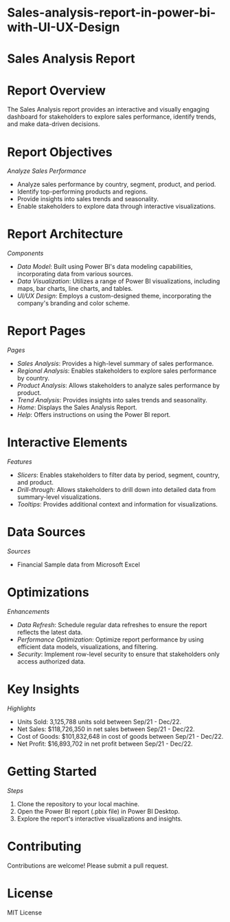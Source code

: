 # Sales-analysis-report-in-power-bi-with-UI-UX-Design

# Sales Analysis Report


# Report Overview
The Sales Analysis report provides an interactive and visually engaging dashboard for stakeholders to explore sales performance, identify trends, and make data-driven decisions.

# Report Objectives
*Analyze Sales Performance*
- Analyze sales performance by country, segment, product, and period.
- Identify top-performing products and regions.
- Provide insights into sales trends and seasonality.
- Enable stakeholders to explore data through interactive visualizations.

# Report Architecture
*Components*
- *Data Model*: Built using Power BI's data modeling capabilities, incorporating data from various sources.
- *Data Visualization*: Utilizes a range of Power BI visualizations, including maps, bar charts, line charts, and tables.
- *UI/UX Design*: Employs a custom-designed theme, incorporating the company's branding and color scheme.

# Report Pages
*Pages*
- *Sales Analysis*: Provides a high-level summary of sales performance.
- *Regional Analysis*: Enables stakeholders to explore sales performance by country.
- *Product Analysis*: Allows stakeholders to analyze sales performance by product.
- *Trend Analysis*: Provides insights into sales trends and seasonality.
- *Home*: Displays the Sales Analysis Report.
- *Help*: Offers instructions on using the Power BI report.

# Interactive Elements
*Features*
- *Slicers*: Enables stakeholders to filter data by period, segment, country, and product.
- *Drill-through*: Allows stakeholders to drill down into detailed data from summary-level visualizations.
- *Tooltips*: Provides additional context and information for visualizations.

# Data Sources
*Sources*
- Financial Sample data from Microsoft Excel

# Optimizations
*Enhancements*
- *Data Refresh*: Schedule regular data refreshes to ensure the report reflects the latest data.
- *Performance Optimization*: Optimize report performance by using efficient data models, visualizations, and filtering.
- *Security*: Implement row-level security to ensure that stakeholders only access authorized data.

# Key Insights
*Highlights*
- Units Sold: 3,125,788 units sold between Sep/21 - Dec/22.
- Net Sales: $118,726,350 in net sales between Sep/21 - Dec/22.
- Cost of Goods: $101,832,648 in cost of goods between Sep/21 - Dec/22.
- Net Profit: $16,893,702 in net profit between Sep/21 - Dec/22.

# Getting Started
*Steps*
1. Clone the repository to your local machine.
2. Open the Power BI report (.pbix file) in Power BI Desktop.
3. Explore the report's interactive visualizations and insights.

# Contributing
Contributions are welcome! Please submit a pull request.

# License
MIT License
